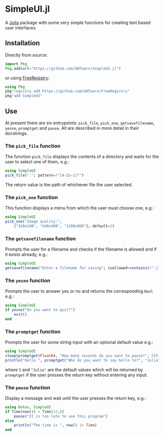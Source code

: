 # SimpleUI.jl
A [Julia](http://julialang.org) package with some very simple functions for
creating text based user interfaces.

## Installation

Directly from source:
```julia
import Pkg
Pkg.add(url="https://github.com/GHTaarn/SimpleUI.jl")
```

or using [FreeRegistry](https://github.com/GHTaarn/FreeRegistry):
```julia
using Pkg
pkg"registry add https://github.com/GHTaarn/FreeRegistry"
pkg"add SimpleUI"
```

## Use

At present there are six entrypoints: `pick_file`, `pick_one`,
`getsavefilename`, `yesno`, `promptget` and
`pause`. All are described in more detail in their docstrings.

### The `pick_file` function

The function `pick_file` displays the contents of a directory and waits
for the user to select one of them, e.g.:

```julia
using SimpleUI
pick_file("."; pattern=r"[A-Za-z]*")
```

The return value is the path of whichever file the user selected.

### The `pick_one` function

This function displays a menu from which the user must choose one, e.g.:

```julia
using SimpleUI
pick_one("Image quality:",
    ["320x240", "640x480", "1280x960"]; default=2)
```

### The `getsavefilename` function

Prompts the user for a filename and checks if the filename is allowed
and if it exists already, e.g.:

```julia
using SimpleUI
getsavefilename("Enter a filename for saving"; isallowed=contains(r".jl$"))
```

### The `yesno` function

Prompts the user to answer yes or no and returns the corresponding `Bool` e.g.:

```julia
using SimpleUI
if yesno("Do you want to quit?")
    exit()
end
```

### The `promptget` function

Prompts the user for some string input with an optional default value e.g.:

```julia
using SimpleUI
sleep(promptget(Float64, "How many seconds do you want to pause?", 5)))
println("Hello ", promptget("Who do you want to say hello to?", "Julia"))
```

where `5` and `"Julia"` are the default values which will be returned by
`promptget` if the user presses the return key without entering any input.

### The `pause` function

Display a message and wait until the user presses the return key, e.g.:

```julia
using Dates, SimpleUI
if Time(now()) > Time(12,0)
    pause("It is too late to use this program")
else
    println("The time is ", now() |> Time)
end
```
